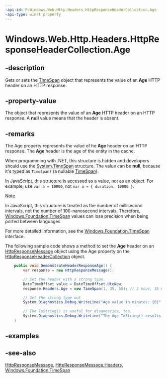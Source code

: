 ```yaml
---
-api-id: P:Windows.Web.Http.Headers.HttpResponseHeaderCollection.Age
-api-type: winrt property
---
```


<!-- Property syntax
public Windows.Foundation.IReference<Windows.Foundation.TimeSpan> Age { get;  set; }
-->

# Windows.Web.Http.Headers.HttpResponseHeaderCollection.Age

## -description
Gets or sets the [TimeSpan](../windows.foundation/timespan.md) object that represents the value of an **Age** HTTP header on an HTTP response.

## -property-value
The object that represents the value of an **Age** HTTP header on an HTTP response. A **null** value means that the header is absent.

## -remarks
The Age property represents the value of he **Age** header on an HTTP response. The **Age** header is the age of the entity in the cache.

When programming with .NET, this structure is hidden and developers should use the [System.TimeSpan](https://msdn.microsoft.com/library/system.timespan.aspx) structure. The value can be **null**, because it's typed as `TimeSpan?` (a nullable [TimeSpan](https://msdn.microsoft.com/library/system.timespan.aspx)).

In JavaScript, this structure is accessed as a value, not as an object. For example, use `var a = 10000`, not `var a = { duration: 10000 }`.

> [!NOTE]
> In JavaScript, this structure is treated as the number of millisecond intervals, not the number of 100-nanosecond intervals. Therefore, [Windows.Foundation.TimeSpan](../windows.foundation/timespan.md) values can lose precision when being ported between languages.

For more detailed information, see the [Windows.Foundation.TimeSpan](../windows.foundation/timespan.md) interface.



The following sample code shows a method to set the **Age** header on an [HttpResponseMessage](../windows.web.http/httpresponsemessage.md) object using the Age property on the [HttpResponseHeaderCollection](httpresponseheadercollection.md) object.

```csharp
    public void DemonstrateHeaderResponseAge() {
        var response = new HttpResponseMessage();

        // Set the header with a strong type.
        DateTimeOffset value = DateTimeOffset.UtcNow;
        response.Headers.Age = new TimeSpan(1, 35, 55); // 1 hour, 35 minutes, 55 seconds.

        // Get the strong type out
        System.Diagnostics.Debug.WriteLine("Age value in minutes: {0}", response.Headers.Age.Value.TotalMinutes);

        // The ToString() is useful for diagnostics, too.
        System.Diagnostics.Debug.WriteLine("The Age ToString() results: {0}", response.Headers.Age.ToString());
    }

```



## -examples

## -see-also
[HttpResponseMessage](../windows.web.http/httpresponsemessage.md), [HttpResponseMessage.Headers](../windows.web.http/httpresponsemessage_headers.md), [Windows.Foundation.TimeSpan](../windows.foundation/timespan.md)
